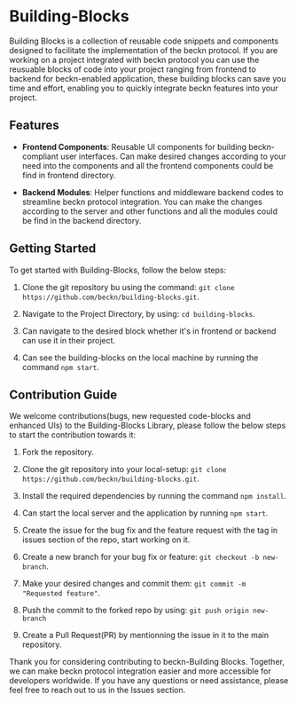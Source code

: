 # Building-Blocks

Building Blocks is a collection of reusable code snippets and components designed to facilitate the implementation of the beckn protocol. If you are working on a project integrated with beckn protocol you can use the reusuable blocks of code into your project ranging from  frontend to backend for beckn-enabled application, these building blocks can save you time and effort, enabling you to quickly integrate beckn features into your project.

## Features 

- <b>Frontend Components</b>: Reusable UI components for building beckn-compliant user interfaces. Can make desired changes according to your need into the components and all the frontend components could be find in frontend directory. 

- <b>Backend Modules</b>: Helper functions and middleware backend codes to streamline beckn protocol integration. You can make the changes according to the server and other functions and all the modules could be find in the backend directory.

## Getting Started 

To get started with Building-Blocks, follow the below steps: 

1. Clone the git repository bu using the command: `git clone https://github.com/beckn/building-blocks.git`.

2. Navigate to the Project Directory, by using: `cd building-blocks`.

3. Can navigate to the desired block whether it's in frontend or backend can use it in their project.

4. Can see the building-blocks on the local machine by running the command `npm start`.

## Contribution Guide 

We welcome contributions(bugs, new requested code-blocks and enhanced UIs) to the Building-Blocks Library, please follow the below steps to start the contribution towards it: 

1. Fork the repository.

2. Clone the git repository into your local-setup: `git clone https://github.com/beckn/building-blocks.git`.

3. Install the required dependencies by running the command `npm install`.

4. Can start the local server and the application by running `npm start`.

5. Create the issue for the bug fix and the feature request with the tag in issues section of the repo, start working on it.

6. Create a new branch for your bug fix or feature: `git checkout -b new-branch`.

7. Make your desired changes and commit them: `git commit -m "Requested feature"`.

8. Push the commit to the forked repo by using: `git push origin new-branch`

9. Create a Pull Request(PR) by mentionning the issue in it to the main repository.


Thank you for considering contributing to beckn-Building Blocks. Together, we can make beckn protocol integration easier and more accessible for developers worldwide. If you have any questions or need assistance, please feel free to reach out to us in the Issues section.